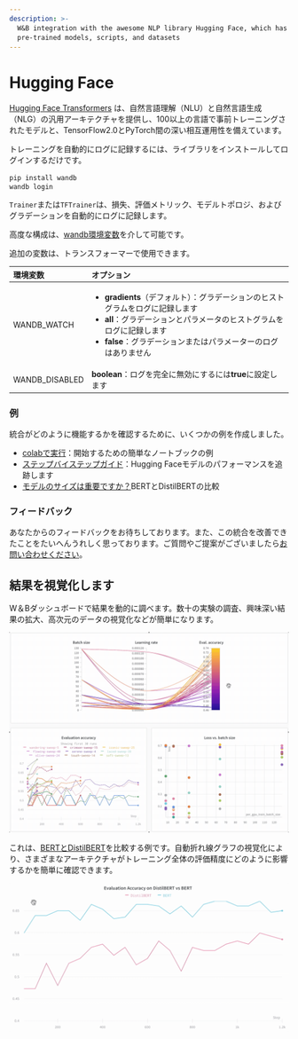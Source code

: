 ```yaml
---
description: >-
  W&B integration with the awesome NLP library Hugging Face, which has
  pre-trained models, scripts, and datasets
---
```


# Hugging Face

[Hugging Face Transformers](https://huggingface.co/transformers/) は、自然言語理解（NLU）と自然言語生成（NLG）の汎用アーキテクチャを提供し、100以上の言語で事前トレーニングされたモデルと、TensorFlow2.0とPyTorch間の深い相互運用性を備えています。

 トレーニングを自動的にログに記録するには、ライブラリをインストールしてログインするだけです。

```text
pip install wandb
wandb login
```

`Trainer`または`TFTrainer`は、損失、評価メトリック、モデルトポロジ、およびグラデーションを自動的にログに記録します。

 高度な構成は、[wandb環境変数](https://docs.wandb.com/library/environment-variables)を介して可能です。

 追加の変数は、トランスフォーマーで使用できます。

<table>
  <thead>
    <tr>
      <th style="text-align:left">&#x74B0;&#x5883;&#x5909;&#x6570;</th>
      <th style="text-align:left">&#x30AA;&#x30D7;&#x30B7;&#x30E7;&#x30F3;</th>
    </tr>
  </thead>
  <tbody>
    <tr>
      <td style="text-align:left">WANDB_WATCH</td>
      <td style="text-align:left">
        <ul>
          <li> <b>gradients</b>&#xFF08;&#x30C7;&#x30D5;&#x30A9;&#x30EB;&#x30C8;&#xFF09;&#xFF1A;&#x30B0;&#x30E9;&#x30C7;&#x30FC;&#x30B7;&#x30E7;&#x30F3;&#x306E;&#x30D2;&#x30B9;&#x30C8;&#x30B0;&#x30E9;&#x30E0;&#x3092;&#x30ED;&#x30B0;&#x306B;&#x8A18;&#x9332;&#x3057;&#x307E;&#x3059;</li>
          <li> <b>all</b>&#xFF1A;&#x30B0;&#x30E9;&#x30C7;&#x30FC;&#x30B7;&#x30E7;&#x30F3;&#x3068;&#x30D1;&#x30E9;&#x30E1;&#x30FC;&#x30BF;&#x306E;&#x30D2;&#x30B9;&#x30C8;&#x30B0;&#x30E9;&#x30E0;&#x3092;&#x30ED;&#x30B0;&#x306B;&#x8A18;&#x9332;&#x3057;&#x307E;&#x3059;</li>
          <li><b>false</b>&#xFF1A;&#x30B0;&#x30E9;&#x30C7;&#x30FC;&#x30B7;&#x30E7;&#x30F3;&#x307E;&#x305F;&#x306F;&#x30D1;&#x30E9;&#x30E1;&#x30FC;&#x30BF;&#x30FC;&#x306E;&#x30ED;&#x30B0;&#x306F;&#x3042;&#x308A;&#x307E;&#x305B;&#x3093;</li>
        </ul>
      </td>
    </tr>
    <tr>
      <td style="text-align:left">WANDB_DISABLED</td>
      <td style="text-align:left"> <b>boolean</b>&#xFF1A;&#x30ED;&#x30B0;&#x3092;&#x5B8C;&#x5168;&#x306B;&#x7121;&#x52B9;&#x306B;&#x3059;&#x308B;&#x306B;&#x306F;<b>true</b>&#x306B;&#x8A2D;&#x5B9A;&#x3057;&#x307E;&#x3059;</td>
    </tr>
  </tbody>
</table>

###  **例**

 統合がどのように機能するかを確認するために、いくつかの例を作成しました。

*  [colabで実行](https://colab.research.google.com/drive/1NEiqNPhiouu2pPwDAVeFoN4-vTYMz9F8?usp=sharing)：開始するための簡単なノートブックの例
*  [ステップバイステップガイド](https://app.wandb.ai/jxmorris12/huggingface-demo/reports/A-Step-by-Step-Guide-to-Tracking-Hugging-Face-Model-Performance--VmlldzoxMDE2MTU)：Hugging Faceモデルのパフォーマンスを追跡します
*  [モデルのサイズは重要ですか？](https://wandb.ai/jack-morris/david-vs-goliath/reports/Does-model-size-matter%3F-A-comparison-of-BERT-and-DistilBERT--VmlldzoxMDUxNzU)BERTとDistilBERTの比較

###  **フィードバック**

 あなたからのフィードバックをお待ちしております。また、この統合を改善できたことをたいへんうれしく思っております。ご質問やご提案がございましたら[お問い合わせください](https://app.gitbook.com/@weights-and-biases/s/docs/~/drafts/-MN_4xmW6jcYndpU_n9G/v/japanese/company/getting-help)。

## **結果を視覚化します**

W＆Bダッシュボードで結果を動的に調べます。数十の実験の調査、興味深い結果の拡大、高次元のデータの視覚化などが簡単になります。  


![](../.gitbook/assets/hf-gif-15%20%282%29%20%282%29%20%283%29.gif)

 これは、[BERTとDistilBERT](https://wandb.ai/jack-morris/david-vs-goliath/reports/Does-model-size-matter%3F-Comparing-BERT-and-DistilBERT-using-Sweeps--VmlldzoxMDUxNzU)を比較する例です。自動折れ線グラフの視覚化により、さまざまなアーキテクチャがトレーニング全体の評価精度にどのように影響するかを簡単に確認できます。

![](../.gitbook/assets/gif-for-comparing-bert.gif)

